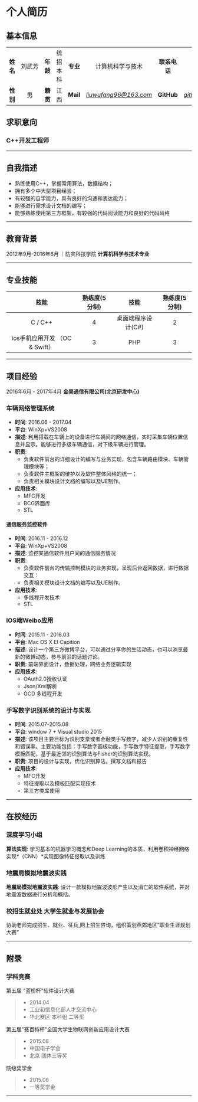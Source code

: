 
# 个人简历
## 基本信息

|  |  |  | |  |  |  | |
|:--:|:--:|:--:|:--:|:--:|:--:|:--:|:--:|
| **姓名** |刘武芳 |**年龄**|统招本科|**专业**|计算机科学与技术| **联系电话** | **18333663893** |
| **性别** |  男　　|**籍贯** | 江西 | **Mail** |*liuwufang96@163.com*| **GitHub** | [*github.com/suilin1254703825*](https://github.com/suilin1254703825) |


##  求职意向

### **C++开发工程师**  
--- 
## 自我描述
+ 熟练使用C++，掌握常用算法，数据结构；
+ 拥有多个中大型项目经验；
+ 有较强的自学能力，具有良好的沟通和表达能力；
+ 能够进行需求设计文档的编写；
+ 能够熟练使用第三方框架，有较强的代码阅读能力和良好的代码风格
-----
## 教育背景
2012年9月-2016年6月  ｜防灾科技学院 **计算机科学与技术专业**

--------
## 专业技能
| 技能 | 熟练度(5分制) | 技能 | 熟练度(5分制) |   
| :---: | :---: | :---: | :---: |
|C / C++|4|桌面端程序设计(C#)|2|
|ios手机应用开发	（OC & Swift）|3|PHP|3|

--------

## 项目经验
2016年6月 - 2017年4月    **金美通信有限公司(北京研发中心)**
### 车辆网络管理系统
* **时间**: 2016.06 - 2017.04
* **平台**: WinXp+VS2008
* **描述**: 利用搭载在车辆上的设备进行车辆间的网络通信，实时采集车辆位置信息并显示。能够进行多级车辆通信，对下级车辆进行管理。
* **职责**:
	+ 负责软件前台的详细设计的编写与业务实现，包含车辆路由模块、车辆管理模块等；  
	+ 负责软件主框架的维护以及软件整体风格的统一；
	+ 负责相关模块设计文档的编写以及UE制作。
*  **应用技术**:
	+ MFC开发
	+ BCG界面库 
	+ STL

#### 通信服务监控软件
* **时间**: 2016.11 - 2016.12
* **平台**: WinXp+VS2008
* **描述**: 监控某通信软件用户间的通信服务情况
* **职责**:
	+ 负责软件前台的传输控制模块的业务实现，呈现后台返回数据，进行数据交互：  
	+ 负责相关模块设计文档的编写以及UE制作。
*  **应用技术**:
	+ 多线程开发技术
	+ STL
	
### IOS端Weibo应用
* **时间**: 2015.11 - 2016.03
* **平台**: Mac OS X EI Capition
* **描述**: 设计一个第三方微博平台，可以通过分享你的生活动态，也可以浏览最新的微博动态，参与前沿的话题讨论。
* **职责**: 前端界面设计，数据处理，网络业务逻辑实现
*  **应用技术**:
	+ OAuth2.0授权认证
	+ Json/Xml解析 
	+ GCD 多线程开发 

### 手写数字识别系统的设计与实现

*  **时间**: 2015.07-2015.08
*  **平台**: window 7 + Visual studio 2015 
*  **描述**: 该项目主要目标为识别支票或者金融类手写数字，减少人识别的重复性和错误率。主要功能包括：手写数字画板功能，手写数字特征提取，手写数字模板匹配，基于最近邻的识别算法与Fisher的识别算法实现。
*  **职责**: 项目的设计与实现，优化识别算法。撰写文档和报告
*  **应用技术**:
	+ MFC开发
	+ 特征提取以及模板匹配实现技术 
	+ 第三方类库使用
----

## 在校经历

### 深度学习小组
**算法实现**:
 学习基本的机器学习概念和Deep Learning的本质，利用卷积神经网络实现*（CNN）*实现图像特征提取以及训练
### 地震局模拟地震波实践
**地震局模拟地震波实践**:
  设计一款模拟地震波波形产生以及消亡的软件系统，并对地震波数据进行分析和概括。
### 校招生就业处 大学生就业与发展协会
 协助老师完成招生、就业、征兵,网上招生咨询，组织策划燕郊地区”职业生涯规划大赛”

--------

## 附录

### 学科竞赛

 第五届 "蓝桥杯"软件设计大赛
> - 2014.04 
> - 工业和信息化部人才交流中心
> - 华北赛区 本科组  二等奖

第五届"赛百特杯"全国大学生物联网创新应用设计大赛 
> - 2015.08 
> - 中国电子学会
> - 北京 团体三等奖

院级奖学金
> - 2015.06
> - 一等奖学金

-------

